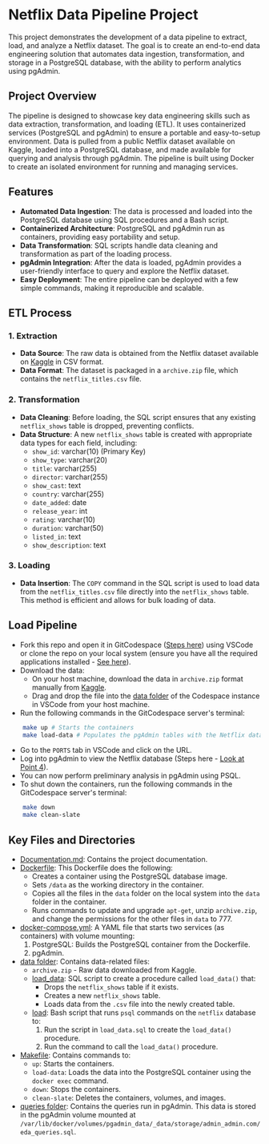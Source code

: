 # Netflix Data Pipeline Project

This project demonstrates the development of a data pipeline to extract, load, and analyze a Netflix dataset. The goal is to create an end-to-end data engineering solution that automates data ingestion, transformation, and storage in a PostgreSQL database, with the ability to perform analytics using pgAdmin.

## Project Overview
The pipeline is designed to showcase key data engineering skills such as data extraction, transformation, and loading (ETL). It uses containerized services (PostgreSQL and pgAdmin) to ensure a portable and easy-to-setup environment. Data is pulled from a public Netflix dataset available on Kaggle, loaded into a PostgreSQL database, and made available for querying and analysis through pgAdmin. The pipeline is built using Docker to create an isolated environment for running and managing services.

## Features
- **Automated Data Ingestion**: The data is processed and loaded into the PostgreSQL database using SQL procedures and a Bash script.
- **Containerized Architecture**: PostgreSQL and pgAdmin run as containers, providing easy portability and setup.
- **Data Transformation**: SQL scripts handle data cleaning and transformation as part of the loading process.
- **pgAdmin Integration**: After the data is loaded, pgAdmin provides a user-friendly interface to query and explore the Netflix dataset.
- **Easy Deployment**: The entire pipeline can be deployed with a few simple commands, making it reproducible and scalable.

## ETL Process

### 1. Extraction
- **Data Source**: The raw data is obtained from the Netflix dataset available on [Kaggle](https://www.kaggle.com/datasets/shivamb/netflix-shows?resource=download) in CSV format.
- **Data Format**: The dataset is packaged in a `archive.zip` file, which contains the `netflix_titles.csv` file.

### 2. Transformation
- **Data Cleaning**: Before loading, the SQL script ensures that any existing `netflix_shows` table is dropped, preventing conflicts.
- **Data Structure**: A new `netflix_shows` table is created with appropriate data types for each field, including:
  - `show_id`: varchar(10) (Primary Key)
  - `show_type`: varchar(20)
  - `title`: varchar(255)
  - `director`: varchar(255)
  - `show_cast`: text
  - `country`: varchar(255)
  - `date_added`: date
  - `release_year`: int
  - `rating`: varchar(10)
  - `duration`: varchar(50)
  - `listed_in`: text
  - `show_description`: text

### 3. Loading
- **Data Insertion**: The `COPY` command in the SQL script is used to load data from the `netflix_titles.csv` file directly into the `netflix_shows` table. This method is efficient and allows for bulk loading of data.

## Load Pipeline
* Fork this repo and open it in GitCodespace ([Steps here](./Documentation.md#setting-up-git-codespace-instance)) using VSCode or clone the repo on your local system (ensure you have all the required applications installed - [See here](./Documentation.md#application-installation)).
* Download the data:
    * On your host machine, download the data in `archive.zip` format manually from [Kaggle](https://www.kaggle.com/datasets/shivamb/netflix-shows?resource=download).
    * Drag and drop the file into the [data folder](./data) of the Codespace instance in VSCode from your host machine.
* Run the following commands in the GitCodespace server's terminal:
```bash
    make up # Starts the containers
    make load-data # Populates the pgAdmin tables with the Netflix data
```
* Go to the `PORTS` tab in VSCode and click on the URL.
* Log into pgAdmin to view the Netflix database (Steps here - [Look at Point 4](./Documentation.md#running-the-containers)).
* You can now perform preliminary analysis in pgAdmin using PSQL.
* To shut down the containers, run the following commands in the GitCodespace server's terminal:
```bash
    make down
    make clean-slate
```

## Key Files and Directories
* [Documentation.md](./Documentation.md): Contains the project documentation.
* [Dockerfile](./Dockerfile): This Dockerfile does the following:
    * Creates a container using the PostgreSQL database image.
    * Sets `/data` as the working directory in the container.
    * Copies all the files in the `data` folder on the local system into the `data` folder in the container.
    * Runs commands to update and upgrade `apt-get`, unzip `archive.zip`, and change the permissions for the other files in `data` to 777.
* [docker-compose.yml](./docker-compose.yml): A YAML file that starts two services (as containers) with volume mounting:
    1. PostgreSQL: Builds the PostgreSQL container from the Dockerfile.
    2. pgAdmin.
* [data folder](./data/): Contains data-related files:
    * `archive.zip` - Raw data downloaded from Kaggle.
    * [load_data](./data/load_data): SQL script to create a procedure called `load_data()` that:
        * Drops the `netflix_shows` table if it exists.
        * Creates a new `netflix_shows` table.
        * Loads data from the `.csv` file into the newly created table.
    * [load](./data/load): Bash script that runs `psql` commands on the `netflix` database to:
        1. Run the script in `load_data.sql` to create the `load_data()` procedure.
        2. Run the command to call the `load_data()` procedure.
* [Makefile](./Makefile): Contains commands to:
    * `up`: Starts the containers.
    * `load-data`: Loads the data into the PostgreSQL container using the `docker exec` command.
    * `down`: Stops the containers.
    * `clean-slate`: Deletes the containers, volumes, and images.
* [queries folder](./queries/): Contains the queries run in pgAdmin. This data is stored in the pgAdmin volume mounted at `/var/lib/docker/volumes/pgadmin_data/_data/storage/admin_admin.com/eda_queries.sql`.